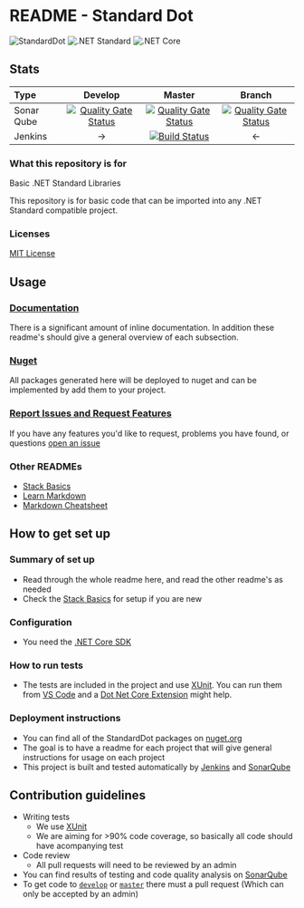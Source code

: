 # README - Standard Dot

![StandardDot](https://img.shields.io/badge/Standard%20Dot-0.0.1-blue.svg)
![.NET Standard](https://img.shields.io/badge/.NET%20Standard-2.0-green.svg)
![.NET Core](https://img.shields.io/badge/.NET%20Core-2.0-green.svg)

## Stats

| Type | Develop | Master | Branch |
| :--- | :---: | :---: | :---: |
| Sonar Qube | [![Quality Gate Status](http://ec2-52-41-240-180.us-west-2.compute.amazonaws.com/api/project_badges/measure?project=StandardDot%3Adevelop&metric=alert_status)](http://ec2-52-41-240-180.us-west-2.compute.amazonaws.com/dashboard?id=StandardDot%3Adevelop) | [![Quality Gate Status](http://ec2-52-41-240-180.us-west-2.compute.amazonaws.com/api/project_badges/measure?project=StandardDot%3Amaster&metric=alert_status)](http://ec2-52-41-240-180.us-west-2.compute.amazonaws.com/dashboard?id=StandardDot%3Amaster) | [![Quality Gate Status](http://ec2-52-41-240-180.us-west-2.compute.amazonaws.com/api/project_badges/measure?project=StandardDot%3Abranch&metric=alert_status)](http://ec2-52-41-240-180.us-west-2.compute.amazonaws.com/dashboard?id=StandardDot%3Abranch) |
| Jenkins | -> | [![Build Status](http://ec2-34-217-32-249.us-west-2.compute.amazonaws.com:8080/buildStatus/icon?job=StandardDot)](http://ec2-34-217-32-249.us-west-2.compute.amazonaws.com:8080/job/StandardDot/buildTimeTrend) | <- |

### What this repository is for

Basic .NET Standard Libraries

This repository is for basic code that can be imported into any .NET Standard compatible project.

### Licenses

[MIT License](/LICENSE)

## Usage

### [Documentation](/docs/Index.md)

There is a significant amount of inline documentation. In addition these readme's should give a general overview of each subsection.

### [Nuget](https://www.nuget.org/packages?q=standarddot)

All packages generated here will be deployed to nuget and can be implemented by add them to your project.

### [Report Issues and Request Features](https://github.com/mrlunchbox777/StandardDot/issues/new)

If you have any features you'd like to request, problems you have found, or questions [open an issue](https://github.com/mrlunchbox777/StandardDot/issues/new)

### Other READMEs

* [Stack Basics](/docs/README-Basics.md)
* [Learn Markdown](https://bitbucket.org/tutorials/markdowndemo)
* [Markdown Cheatsheet](https://github.com/adam-p/markdown-here/wiki/Markdown-Cheatsheet#code)

## How to get set up

### Summary of set up

* Read through the whole readme here, and read the other readme's as needed
* Check the [Stack Basics](docs/README-Basics.md) for setup if you are new

### Configuration

* You need the [.NET Core SDK](https://www.microsoft.com/net/download/windows)

### How to run tests

* The tests are included in the project and use [XUnit](https://xunit.github.io/). You can run them from [VS Code](https://code.visualstudio.com/) and a [Dot Net Core Extension](https://github.com/matijarmk/dotnet-core-commands) might help.

### Deployment instructions

* You can find all of the StandardDot packages on [nuget.org](https://www.nuget.org/packages?q=StandardDot)
* The goal is to have a readme for each project that will give general instructions for usage on each project
* This project is built and tested automatically by [Jenkins](http://ec2-34-217-32-249.us-west-2.compute.amazonaws.com:8080/) and [SonarQube](http://ec2-52-41-240-180.us-west-2.compute.amazonaws.com/dashboard?id=StandardDot%3Adevelop)

## Contribution guidelines

* Writing tests
	* We use [XUnit](https://xunit.github.io/)
	* We are aiming for >90% code coverage, so basically all code should have acompanying test
* Code review
	* All pull requests will need to be reviewed by an admin
* You can find results of testing and code quality analysis on [SonarQube](http://ec2-52-41-240-180.us-west-2.compute.amazonaws.com/dashboard?id=StandardDot%3Abranch)
* To get code to [`develop`](https://github.com/mrlunchbox777/shoellibraries/tree/develop) or [`master`](https://github.com/mrlunchbox777/shoellibraries/tree/master) there must a pull request (Which can only be accepted by an admin)